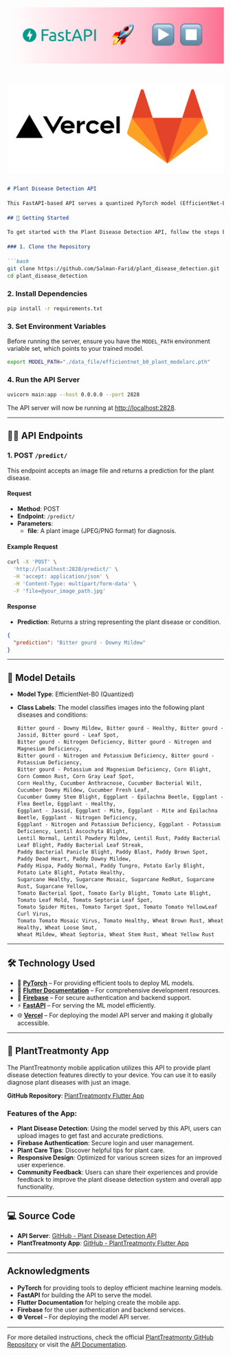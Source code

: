 # ![FastAPI Logo](https://github.com/Salman-Farid/plant_disease_detection/blob/main/fast_api.png)
# ![Vercel Logo](https://github.com/Salman-Farid/plant_disease_detection/blob/main/vercel.png)

```markdown
# Plant Disease Detection API

This FastAPI-based API serves a quantized PyTorch model (EfficientNet-B0) for plant disease detection. The model can classify images of plants into 66 different classes, helping users identify diseases and conditions in their plants.

## 🚀 Getting Started

To get started with the Plant Disease Detection API, follow the steps below to set up and run the server.

### 1. Clone the Repository

```bash
git clone https://github.com/Salman-Farid/plant_disease_detection.git
cd plant_disease_detection
```

### 2. Install Dependencies

```bash
pip install -r requirements.txt
```

### 3. Set Environment Variables

Before running the server, ensure you have the `MODEL_PATH` environment variable set, which points to your trained model.

```bash
export MODEL_PATH="./data_file/efficientnet_b0_plant_modelarc.pth"
```

### 4. Run the API Server

```bash
uvicorn main:app --host 0.0.0.0 --port 2828
```

The API server will now be running at [http://localhost:2828](http://localhost:2828).

---

## 🧑‍🔬 API Endpoints

### 1. **POST** `/predict/`

This endpoint accepts an image file and returns a prediction for the plant disease.

#### Request

- **Method**: POST
- **Endpoint**: `/predict/`
- **Parameters**: 
    - **file**: A plant image (JPEG/PNG format) for diagnosis.

#### Example Request

```bash
curl -X 'POST' \
  'http://localhost:2828/predict/' \
  -H 'accept: application/json' \
  -H 'Content-Type: multipart/form-data' \
  -F 'file=@your_image_path.jpg'
```

#### Response

- **Prediction**: Returns a string representing the plant disease or condition.

```json
{
  "prediction": "Bitter gourd - Downy Mildew"
}
```

---

## 📄 Model Details

- **Model Type**: EfficientNet-B0 (Quantized)
- **Class Labels**: The model classifies images into the following plant diseases and conditions:
  
  ```
  Bitter gourd - Downy Mildew, Bitter gourd - Healthy, Bitter gourd - Jassid, Bitter gourd - Leaf Spot,
  Bitter gourd - Nitrogen Deficiency, Bitter gourd - Nitrogen and Magnesium Deficiency,
  Bitter gourd - Nitrogen and Potassium Deficiency, Bitter gourd - Potassium Deficiency,
  Bitter gourd - Potassium and Magnesium Deficiency, Corn Blight, Corn Common Rust, Corn Gray Leaf Spot,
  Corn Healthy, Cucumber Anthracnose, Cucumber Bacterial Wilt, Cucumber Downy Mildew, Cucumber Fresh Leaf,
  Cucumber Gummy Stem Blight, Eggplant - Epilachna Beetle, Eggplant - Flea Beetle, Eggplant - Healthy,
  Eggplant - Jassid, Eggplant - Mite, Eggplant - Mite and Epilachna Beetle, Eggplant - Nitrogen Deficiency,
  Eggplant - Nitrogen and Potassium Deficiency, Eggplant - Potassium Deficiency, Lentil Ascochyta Blight,
  Lentil Normal, Lentil Powdery Mildew, Lentil Rust, Paddy Bacterial Leaf Blight, Paddy Bacterial Leaf Streak,
  Paddy Bacterial Panicle Blight, Paddy Blast, Paddy Brown Spot, Paddy Dead Heart, Paddy Downy Mildew,
  Paddy Hispa, Paddy Normal, Paddy Tungro, Potato Early Blight, Potato Late Blight, Potato Healthy,
  Sugarcane Healthy, Sugarcane Mosaic, Sugarcane RedRot, Sugarcane Rust, Sugarcane Yellow,
  Tomato Bacterial Spot, Tomato Early Blight, Tomato Late Blight, Tomato Leaf Mold, Tomato Septoria Leaf Spot,
  Tomato Spider Mites, Tomato Target Spot, Tomato Tomato YellowLeaf Curl Virus,
  Tomato Tomato Mosaic Virus, Tomato Healthy, Wheat Brown Rust, Wheat Healthy, Wheat Loose Smut,
  Wheat Mildew, Wheat Septoria, Wheat Stem Rust, Wheat Yellow Rust
  ```

---

## 🛠️ Technology Used

- 🚀 **[PyTorch](https://pytorch.org/)** – For providing efficient tools to deploy ML models.  
- 📖 **[Flutter Documentation](https://flutter.dev/docs)** – For comprehensive development resources.  
- 🔐 **[Firebase](https://firebase.google.com/)** – For secure authentication and backend support.  
- ⚡ **[FastAPI](https://fastapi.tiangolo.com/)** – For serving the ML model efficiently.  
- 🌐 **[Vercel](https://vercel.com/)** – For deploying the model API server and making it globally accessible.  

---

## 📱 PlantTreatmonty App

The PlantTreatmonty mobile application utilizes this API to provide plant disease detection features directly to your device. You can use it to easily diagnose plant diseases with just an image.

**GitHub Repository**: [PlantTreatmonty Flutter App](https://github.com/Salman-Farid/planty)

### Features of the App:
- **Plant Disease Detection**: Using the model served by this API, users can upload images to get fast and accurate predictions.
- **Firebase Authentication**: Secure login and user management.
- **Plant Care Tips**: Discover helpful tips for plant care.
- **Responsive Design**: Optimized for various screen sizes for an improved user experience.
- **Community Feedback**: Users can share their experiences and provide feedback to improve the plant disease detection system and overall app functionality.

---

## 💻 Source Code

- **API Server**: [GitHub - Plant Disease Detection API](https://github.com/MIftakharemon/plant_disease_detection-main)
- **PlantTreatmonty App**: [GitHub - PlantTreatmonty Flutter App](https://github.com/MIftakharemon/plantTreatmonty-main)
---

##  Acknowledgments

- **PyTorch** for providing tools to deploy efficient machine learning models.
- **FastAPI** for building the API to serve the model.
- **Flutter Documentation** for helping create the mobile app.
- **Firebase** for the user authentication and backend services.
- **🌐 Vercel** – For deploying the model API server.

---

For more detailed instructions, check the official [PlantTreatmonty GitHub Repository](https://github.com/Salman-Farid/planty) or visit the [API Documentation](https://plant-disease-detection-2-aa5x.onrender.com/docs#/default/predict_predict__post).
``` 

